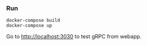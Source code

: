 ### Run

```
docker-compose build
docker-compose up
```

Go to [http://localhost:3030](http://localhost:3030) to test gRPC from webapp.
